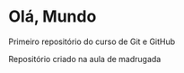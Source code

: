# Olá, Mundo
 Primeiro repositório do curso de Git e GitHub

Repositório criado na aula de madrugada
